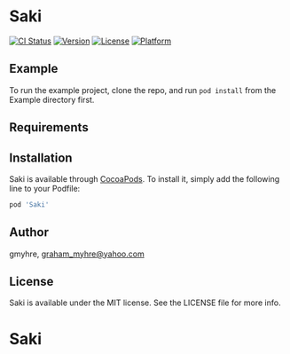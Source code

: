 # Saki

[![CI Status](https://img.shields.io/travis/gmyhre/Saki.svg?style=flat)](https://travis-ci.org/gmyhre/Saki)
[![Version](https://img.shields.io/cocoapods/v/Saki.svg?style=flat)](https://cocoapods.org/pods/Saki)
[![License](https://img.shields.io/cocoapods/l/Saki.svg?style=flat)](https://cocoapods.org/pods/Saki)
[![Platform](https://img.shields.io/cocoapods/p/Saki.svg?style=flat)](https://cocoapods.org/pods/Saki)

## Example

To run the example project, clone the repo, and run `pod install` from the Example directory first.

## Requirements

## Installation

Saki is available through [CocoaPods](https://cocoapods.org). To install
it, simply add the following line to your Podfile:

```ruby
pod 'Saki'
```

## Author

gmyhre, graham_myhre@yahoo.com

## License

Saki is available under the MIT license. See the LICENSE file for more info.
# Saki
